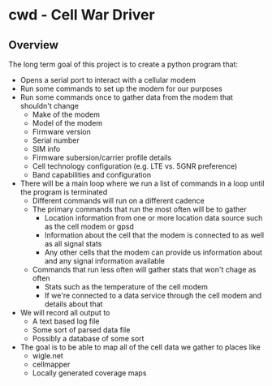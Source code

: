 # cwd - Cell War Driver

## Overview

The long term goal of this project is to create a python program that:
  - Opens a serial port to interact with a cellular modem
  - Run some commands to set up the modem for our purposes
  - Run some commands once to gather data from the modem that shouldn't change
    - Make of the modem
    - Model of the modem
    - Firmware version
    - Serial number
    - SIM info
    - Firmware subersion/carrier profile details
    - Cell technology configuration (e.g. LTE vs. 5GNR preference)
    - Band capabilities and configuration
  - There will be a main loop where we run a list of commands in a loop until the program is terminated
    - Different commands will run on a different cadence
    - The primary commands that run the most often will be to gather
      - Location information from one or more location data source such as the cell modem or gpsd
      - Information about the cell that the modem is connected to as well as all signal stats
      - Any other cells that the modem can provide us information about and any signal information available
    - Commands that run less often will gather stats that won't chage as often
      - Stats such as the temperature of the cell modem
      - If we're connected to a data service through the cell modem and details about that
  - We will record all output to
    - A text based log file
    - Some sort of parsed data file
    - Possibly a database of some sort
  - The goal is to be able to map all of the cell data we gather to places like
    - wigle.net
    - cellmapper
    - Locally generated coverage maps

